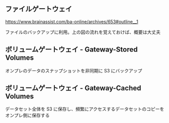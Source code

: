 ## ファイルゲートウェイ

https://www.brainassist.com/ba-online/archives/653#outline__1

ファイルのバックアップに利用。上の図の流れを覚えておけば、概要は大丈夫

## ボリュームゲートウェイ - Gateway-Stored Volumes

オンプレのデータのスナップショットを非同期に S3 にバックアップ

## ボリュームゲートウェイ - Gateway-Cached Volumes

データセット全体を S3 に保存し、頻繁にアクセスするデータセットのコピーをオンプレ側に保存する

